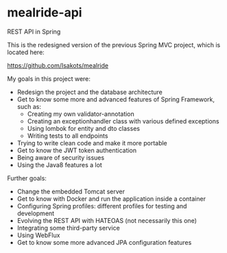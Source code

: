 # mealride-api
REST API in Spring

This is the redesigned version of the previous Spring MVC project, which is located here:

https://github.com/Isakots/mealride


My goals in this project were:
- Redesign the project and the database architecture
- Get to know some more and advanced features of Spring Framework, such as:
  - Creating my own validator-annotation
  - Creating an exceptionhandler class with various defined exceptions
  - Using lombok for entity and dto classes
  - Writing tests to all endpoints
-  Trying to write clean code and make it more portable
- Get to know the JWT token authentication
- Being aware of security issues
- Using the Java8 features a lot

Further goals:
- Change the embedded Tomcat server
- Get to know with Docker and run the application inside a container
- Configuring Spring profiles: different profiles for testing and development
- Evolving the REST API with HATEOAS (not necessarily this one)
- Integrating some third-party service
- Using WebFlux
- Get to know some more advanced JPA configuration features